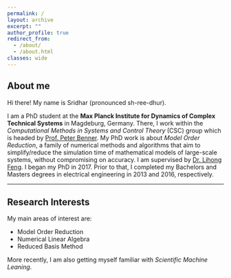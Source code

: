 ```yaml
---
permalink: /
layout: archive
excerpt: ""
author_profile: true
redirect_from: 
  - /about/
  - /about.html
classes: wide
---
```


## About me

Hi there! My name is Sridhar (pronounced sh-ree-dhur).

I am a PhD student at the **Max Planck Institute for Dynamics of Complex Technical Systems** in Magdeburg, Germany. There, I work within the _Computational Methods in Systems and Control Theory_ (CSC) group which is headed by [Prof. Peter Benner](https://www.mpi-magdeburg.mpg.de/person/26532/16319). My PhD work is about _Model Order Reduction_, a family of numerical methods and algorithms that aim to simplify/reduce the simulation time of mathematical models of large-scale systems, without compromising on accuracy. I am supervised by [Dr. Lihong Feng](https://www.mpi-magdeburg.mpg.de/person/26568/2316). 
I began my PhD in 2017. Prior to that, I completed my Bachelors and Masters degrees in electrical engineering in 2013 and 2016, respectively.

---

## Research Interests

My main areas of interest are:

- Model Order Reduction
- Numerical Linear Algebra
- Reduced Basis Method

More recently, I am also getting myself familiar with _Scientific Machine Leaning_.